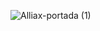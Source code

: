 ![Alliax-portada (1)](https://user-images.githubusercontent.com/5419161/134219976-a3aa6b84-d762-463f-bd64-56bc4a1489a0.jpg)
